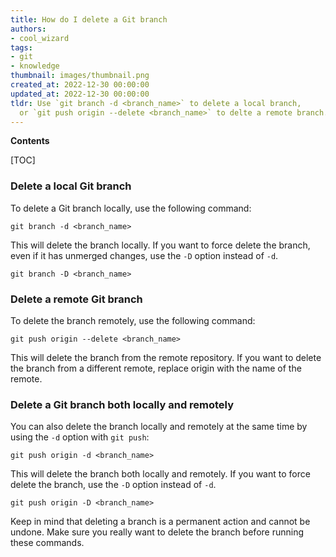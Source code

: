 ```yaml
---
title: How do I delete a Git branch
authors:
- cool_wizard
tags:
- git
- knowledge
thumbnail: images/thumbnail.png
created_at: 2022-12-30 00:00:00
updated_at: 2022-12-30 00:00:00
tldr: Use `git branch -d <branch_name>` to delete a local branch,
  or `git push origin --delete <branch_name>` to delte a remote branch.
---
```


**Contents**

[TOC]

### Delete a local Git branch

To delete a Git branch locally, use the following command:

```shell
git branch -d <branch_name>
```

This will delete the branch locally. If you want to force delete the branch, even if it has unmerged changes, use the `-D` option instead of `-d`.

```shell
git branch -D <branch_name>
```

### Delete a remote Git branch

To delete the branch remotely, use the following command:

```shell
git push origin --delete <branch_name>
```

This will delete the branch from the remote repository. If you want to delete the branch from a different remote, replace origin with the name of the remote.

### Delete a Git branch both locally and remotely

You can also delete the branch locally and remotely at the same time by using the `-d` option with `git push`:

```shell
git push origin -d <branch_name>
```

This will delete the branch both locally and remotely. If you want to force delete the branch, use the `-D` option instead of `-d`.

```shell
git push origin -D <branch_name>
```

Keep in mind that deleting a branch is a permanent action and cannot be undone. Make sure you really want to delete the branch before running these commands.
